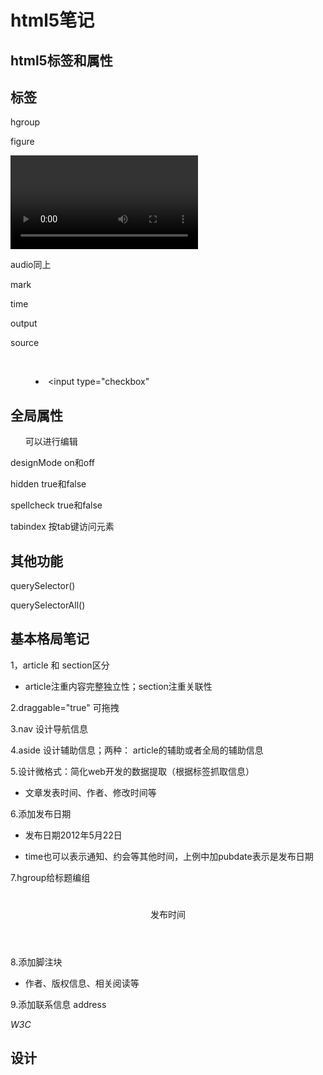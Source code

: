 # html5笔记

## html5标签和属性

## 标签

hgroup

figure

<video src="" controls="controls"></video>

audio同上

mark

time

<canvas id="myCanvas" width="200" hight="200"></canvas>

output

source

<menu>

​      <li><input type="checkbox"</li>

</menu>

## 全局属性

<ul contentEditable="true">可以进行编辑</ul>

designMode     on和off

hidden    true和false

spellcheck    true和false

tabindex     按tab键访问元素

## 其他功能

querySelector()

querySelectorAll()

## 基本格局笔记

1，article 和 section区分

- article注重内容完整独立性；section注重关联性

2.draggable="true" 可拖拽

3.nav 设计导航信息

4.aside 设计辅助信息；两种： article的辅助或者全局的辅助信息

5.设计微格式：简化web开发的数据提取（根据标签抓取信息）

- 文章发表时间、作者、修改时间等

6.添加发布日期

- <p>发布日期<time datetime="2012-5-22" pubdate>2012年5月22日</time></p>
- time也可以表示通知、约会等其他时间，上例中加pubdate表示是发布日期

7.hgroup给标题编组

<header><hgroup><h1></h1><h2></h2></hgroup>

<p><time datetime="">发布时间</time></p></header>

8.添加脚注块

- 作者、版权信息、相关阅读等

9.添加联系信息   address

<address>

<a title="作者" html="">W3C</a>

</address>

## 设计















